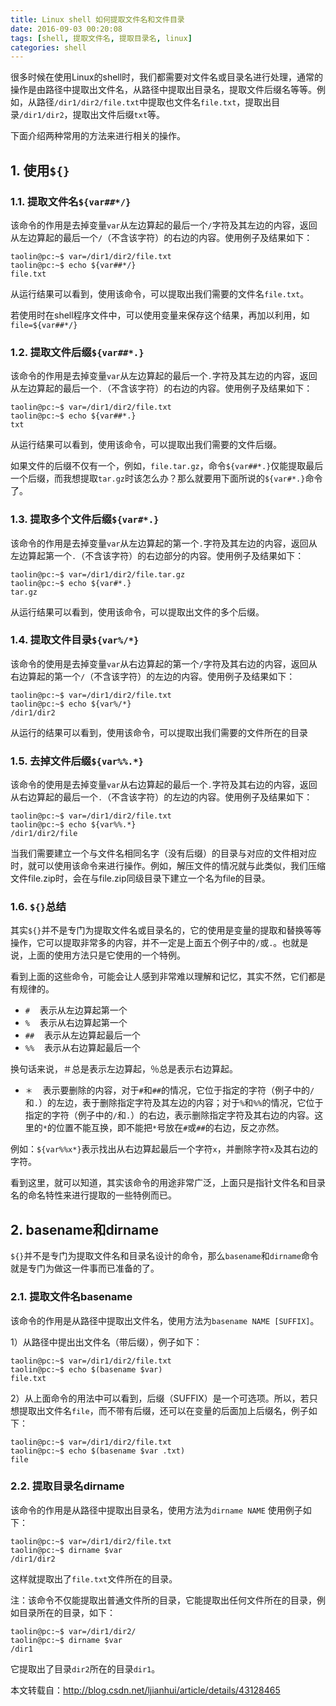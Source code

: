 ```yaml
---
title: Linux shell 如何提取文件名和文件目录
date: 2016-09-03 00:20:08
tags: [shell, 提取文件名, 提取目录名, linux]
categories: shell
---
```


很多时候在使用Linux的shell时，我们都需要对文件名或目录名进行处理，通常的操作是由路径中提取出文件名，从路径中提取出目录名，提取文件后缀名等等。例如，从路径`/dir1/dir2/file.txt`中提取也文件名`file.txt`，提取出目录`/dir1/dir2`，提取出文件后缀`txt`等。

下面介绍两种常用的方法来进行相关的操作。

## 1. 使用`${}`

### 1.1. 提取文件名`${var##*/}`
该命令的作用是去掉变量`var`从左边算起的最后一个`/`字符及其左边的内容，返回从左边算起的最后一个`/`（不含该字符）的右边的内容。使用例子及结果如下：

```shell
taolin@pc:~$ var=/dir1/dir2/file.txt
taolin@pc:~$ echo ${var##*/}
file.txt
```

从运行结果可以看到，使用该命令，可以提取出我们需要的文件名`file.txt`。

若使用时在shell程序文件中，可以使用变量来保存这个结果，再加以利用，如`file=${var##*/}`

### 1.2. 提取文件后缀`${var##*.}`
该命令的作用是去掉变量`var`从左边算起的最后一个`.`字符及其左边的内容，返回从左边算起的最后一个`.`（不含该字符）的右边的内容。使用例子及结果如下：

```shell
taolin@pc:~$ var=/dir1/dir2/file.txt
taolin@pc:~$ echo ${var##*.}
txt
```

从运行结果可以看到，使用该命令，可以提取出我们需要的文件后缀。

如果文件的后缀不仅有一个，例如，`file.tar.gz`，命令`${var##*.}`仅能提取最后一个后缀，而我想提取`tar.gz`时该怎么办？那么就要用下面所说的`${var#*.}`命令了。
<!-- more -->

### 1.3. 提取多个文件后缀`${var#*.}`
该命令的作用是去掉变量`var`从左边算起的第一个`.`字符及其左边的内容，返回从左边算起第一个`.`（不含该字符）的右边部分的内容。使用例子及结果如下：

```shell
taolin@pc:~$ var=/dir1/dir2/file.tar.gz
taolin@pc:~$ echo ${var#*.}
tar.gz
```

从运行结果可以看到，使用该命令，可以提取出文件的多个后缀。

### 1.4. 提取文件目录`${var%/*}`
该命令的使用是去掉变量`var`从右边算起的第一个`/`字符及其右边的内容，返回从右边算起的第一个`/`（不含该字符）的左边的内容。使用例子及结果如下：

```shell
taolin@pc:~$ var=/dir1/dir2/file.txt
taolin@pc:~$ echo ${var%/*}
/dir1/dir2
```

从运行的结果可以看到，使用该命令，可以提取出我们需要的文件所在的目录

### 1.5. 去掉文件后缀`${var%%.*}`
该命令的使用是去掉变量`var`从右边算起的最后一个`.`字符及其右边的内容，返回从右边算起的最后一个`.`（不含该字符）的左边的内容。使用例子及结果如下：

```shell
taolin@pc:~$ var=/dir1/dir2/file.txt
taolin@pc:~$ echo ${var%%.*}
/dir1/dir2/file
```

当我们需要建立一个与文件名相同名字（没有后缀）的目录与对应的文件相对应时，就可以使用该命令来进行操作。例如，解压文件的情况就与此类似，我们压缩文件file.zip时，会在与file.zip同级目录下建立一个名为file的目录。

### 1.6. `${}`总结
其实`${}`并不是专门为提取文件名或目录名的，它的使用是变量的提取和替换等等操作，它可以提取非常多的内容，并不一定是上面五个例子中的`/`或`.`。也就是说，上面的使用方法只是它使用的一个特例。

看到上面的这些命令，可能会让人感到非常难以理解和记忆，其实不然，它们都是有规律的。
 
- `#`  &nbsp;&nbsp; 表示从左边算起第一个
- `%`  &nbsp;&nbsp; 表示从右边算起第一个
- `##` &nbsp;&nbsp; 表示从左边算起最后一个
- `%%`  &nbsp;&nbsp; 表示从右边算起最后一个

换句话来说，＃总是表示左边算起，％总是表示右边算起。

- `＊`  &nbsp;&nbsp; 表示要删除的内容，对于`#`和`##`的情况，它位于指定的字符（例子中的`/`和`.`）的左边，表于删除指定字符及其左边的内容；对于`%`和`%%`的情况，它位于指定的字符（例子中的`/`和`.`）的右边，表示删除指定字符及其右边的内容。这里的`*`的位置不能互换，即不能把`*`号放在`#`或`##`的右边，反之亦然。

例如：`${var%%x*}`表示找出从右边算起最后一个字符`x`，并删除字符`x`及其右边的字符。

看到这里，就可以知道，其实该命令的用途非常广泛，上面只是指针文件名和目录名的命名特性来进行提取的一些特例而已。

## 2. basename和dirname

`${}`并不是专门为提取文件名和目录名设计的命令，那么`basename`和`dirname`命令就是专门为做这一件事而已准备的了。

### 2.1. 提取文件名basename
该命令的作用是从路径中提取出文件名，使用方法为`basename NAME [SUFFIX]`。

1）从路径中提出出文件名（带后缀），例子如下：

```shell
taolin@pc:~$ var=/dir1/dir2/file.txt
taolin@pc:~$ echo $(basename $var)
file.txt
```

2）从上面命令的用法中可以看到，后缀（SUFFIX）是一个可选项。所以，若只想提取出文件名`file`，而不带有后缀，还可以在变量的后面加上后缀名，例子如下：

```shell
taolin@pc:~$ var=/dir1/dir2/file.txt
taolin@pc:~$ echo $(basename $var .txt)
file
```

### 2.2. 提取目录名dirname
该命令的作用是从路径中提取出目录名，使用方法为`dirname NAME`
使用例子如下：

```shell
taolin@pc:~$ var=/dir1/dir2/file.txt
taolin@pc:~$ dirname $var
/dir1/dir2
```

这样就提取出了`file.txt`文件所在的目录。

注：该命令不仅能提取出普通文件所的目录，它能提取出任何文件所在的目录，例如目录所在的目录，如下：

```shell
taolin@pc:~$ var=/dir1/dir2/
taolin@pc:~$ dirname $var
/dir1
```

它提取出了目录`dir2`所在的目录`dir1`。

本文转载自：http://blog.csdn.net/ljianhui/article/details/43128465
